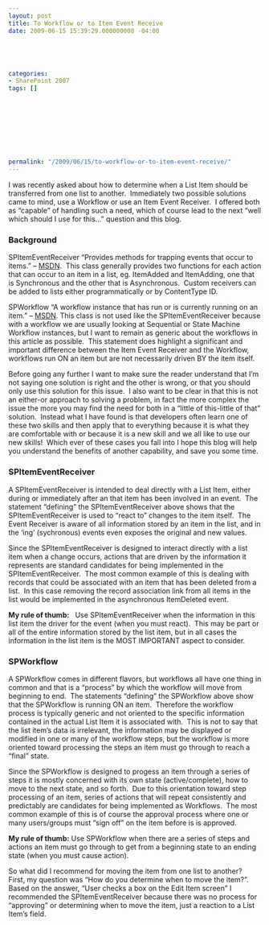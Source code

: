```yaml
---
layout: post
title: To Workflow or to Item Event Receive
date: 2009-06-15 15:39:29.000000000 -04:00





categories:
- SharePoint 2007
tags: []

  


  
  
  
  
  
permalink: "/2009/06/15/to-workflow-or-to-item-event-receive/"
---
```

I was recently asked about how to determine when a List Item should be transferred from one list to another.&nbsp; Immediately two possible solutions came to mind, use a Workflow or use an Item Event Receiver.&nbsp; I offered both as “capable” of handling such a need, which of course lead to the next “well which should I use for this…” question and this blog.

### Background

SPItemEventReceiver “Provides methods for trapping events that occur to items.” – [MSDN](http://msdn.microsoft.com/en-us/library/microsoft.sharepoint.spitemeventreceiver.aspx).&nbsp; This class generally provides two functions for each action that can occur to an item in a list, eg. ItemAdded and ItemAdding, one that is Synchronous and the other that is Asynchronous.&nbsp; Custom receivers can be added to lists either programmatically or by ContentType ID.

SPWorkflow “A workflow instance that has run or is currently running on an item.” – [MSDN](http://msdn.microsoft.com/en-us/library/microsoft.sharepoint.workflow.spworkflow.aspx). This class is not used like the SPItemEventReceiver because with a workflow we are usually looking at Sequential or State Machine Workflow instances, but I want to remain as generic about the workflows in this article as possible.&nbsp; This statement does highlight a significant and important difference between the Item Event Receiver and the Workflow, workflows run ON an item but are not necessarily driven BY the item itself.

Before going any further I want to make sure the reader understand that I’m not saying one solution is right and the other is wrong, or that you should only use this solution for this issue.&nbsp; I also want to be clear in that this is not an either-or approach to solving a problem, in fact the more complex the issue the more you may find the need for both in a “little of this-little of that” solution.&nbsp; Instead what I have found is that developers often learn one of these two skills and then apply that to everything because it is what they are comfortable with or because it is a new skill and we all like to use our new skills!&nbsp; Which ever of these cases you fall into I hope this blog will help you understand the benefits of another capability, and save you some time.

### SPItemEventReceiver

A SPItemEventReceiver is intended to deal directly with a List Item, either during or immediately after an that item has been involved in an event.&nbsp; The statement “defining” the SPItemEventReceiver above shows that the SPItemEventReceiver is used to “react to” changes to the item itself.&nbsp; The Event Receiver is aware of all information stored by an item in the list, and in the ‘ing’ (sychronous) events even exposes the original and new values.

Since the SPItemEventReceiver is designed to interact directly with a list item when a change occurs, actions that are driven by the information it represents are standard candidates for being implemented in the SPItemEventReceiver.&nbsp; The most common example of this is dealing with records that could be associated with an item that has been deleted from a list.&nbsp; In this case removing the record association link from all items in the list would be implemented in the asynchronous ItemDeleted event.

**My rule of thumb:** &nbsp; Use SPItemEventReceiver when the information in this list item the driver for the event (when you must react).&nbsp; This may be part or all of the entire information stored by the list item, but in all cases the information in the list item is the MOST IMPORTANT aspect to consider.

### SPWorkflow

A SPWorkflow comes in different flavors, but workflows all have one thing in common and that is a “process” by which the workflow will move from beginning to end.&nbsp; The statements “defining” the SPWorkflow above show that the SPWorkflow is running ON an item.&nbsp; Therefore the workflow process is typically generic and not oriented to the specific information contained in the actual List Item it is associated with.&nbsp; This is not to say that the list item’s data is irrelevant, the information may be displayed or modified in one or many of the workflow steps, but the workflow is more oriented toward processing the steps an item must go through to reach a “final” state.

Since the SPWorkflow is designed to progess an item through a series of steps it is mostly concerned with its own state (active/complete), how to move to the next state, and so forth.&nbsp; Due to this orientation toward step processing of an item, series of actions that will repeat consistently and predictably are candidates for being implemented as Workflows.&nbsp; The most common example of this is of course the approval process where one or many users/groups must “sign off” on the item before is is approved.

**My rule of thumb:** Use SPWorkflow when there are a series of steps and actions an item must go through to get from a beginning state to an ending state (when you must cause action).

So what did I recommend for moving the item from one list to another?&nbsp; First, my question was “How do you determine when to move the item?”.&nbsp; Based on the answer, “User checks a box on the Edit Item screen” I recommended the SPItemEventReceiver because there was no process for “approving” or determining when to move the item, just a reaction to a List Item’s field.

